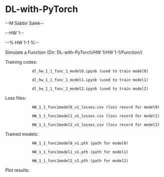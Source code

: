 # DL-with-PyTorch
--M Sabbir Salek--

--HW 1--

--% HW 1-1 %--

Simulate a Function (Dir: DL-with-PyTorch/HW 1/HW 1-1/Function/)

Training codes: 

                dl_hw_1_1_func_1_model0.ipynb (used to train model0)

                dl_hw_1_1_func_1_model1.ipynb (used to train model1)
                
                dl_hw_1_1_func_1_model2.ipynb (used to train model2)
                
Loss files: 

                HW_1_1_func1model0_v1_losses.csv (loss record for model0)
                
                HW_1_1_func1model1_v1_losses.csv (loss record for model1)
                
                HW_1_1_func1model2_v1_losses.csv (loss record for model2)

Trained models:

                HW_1_1_func1model0_v1.pth (path for model0)
                
                HW_1_1_func1model1_v1.pth (path for model1)
                
                HW_1_1_func1model2_v1.pth (path for model2)
                
Plot results:

